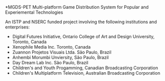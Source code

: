 *MGDS-PET
Multi-platform Game Distribution System for Popular and Experiemental Technologies

An ISTP and NSERC funded project involving the following institutions and enterprises:
* Digital Futures Initiative, Ontario College of Art and Design University, Toronto, Canada
* Xenophile Media Inc. Toronto, Canada
* Zuannon Projetos Visuais Ltda. São Paulo, Brazil
* Anhembi Morumbi Unviersity, São Paulo, Brazil
* Day Dream Lab Inc. São Paulo, Brazil
* Children's and Youth Progamming, Canadian Broadcasting Corporation
* Children's Multiplatform Television, Australian Broadcasting Corporation